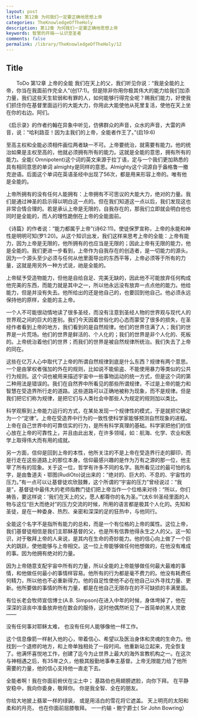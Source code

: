 ```yaml
---
layout: post
title: 第12章 为何我们一定要正确地思想上帝
categories: TheKnowledgeOfTheHoly
description: 第12章 为何我们一定要正确地思想上帝
keywords: 智慧的开端——认识至圣者
comments: false
permalink: /library/TheKnowledgeOfTheHoly/12
---
```


## Title


&emsp;&emsp;ToDo
第12章 上帝的全能
我们在天上的父，我们听见你说：“我是全能的上帝，你当在我面前作完全人”(创17:1)。但是除非你用你极其伟大的能力给我们加添力量，我们这些天生软弱和有罪的人，如何能够行得完全呢？赐我们能力，好使我们抓住你在基督里面运行的大能大力，你用此大能使他从死里复活，使他在天上坐在你的右边。阿们。

《启示录》的作者约翰在异象中听见，仿佛群众的声音，众水的声音，大雷的声音，说：“哈利路亚！因为主我们的上帝，全能者作王了。”(启19:6)

至高主权和全能必须相件画位两者缺一不可。上帝要统治，就需要有能力。他的统治如果是主权至高的，他就必须拥有所有的能力。这就是全能的意思，拥有所有的能力。全能( Omnipotent)这个词的英文来源于拉丁语，定与一个我们更加熟悉的具有相同意思的单词 almighty是同样的意思。Almighty这个词源自于盎格鲁一撤克逊语。后面这个单词在英语圣经中出现了56次，都是用来形容上帝的。唯有他是全能的。

上帝所拥有的没有任何人能拥有：上帝拥有不可思议的大能大力，绝对的力量。我们是通过神圣的启示得以明白这一点的。但在我们知道这一点以后，我们发现这也非常合情合理的。若是承认上帝是无限的，自我存在的，那我们立即就会明白他也同时是全能的，而人的理性跪倒在上帝的全能面前。

《诗篇》的作者说：“能力都属乎上帝”(诗62:11)。使徒保罗宣称，上帝的永能和神性是明明可知(罗1:20)。从这个知识出发，我们这样来思考上帝的全能：上帝有能力，因为上帝是无限的，他所拥有的也应当是无限的；因此上帝有无限的能力，他是全能的。我们更进一步看到，上帝作为自我存在的创造者，是一切能力的源头。因为一个源头至少必须与任何从他里面导出的东西平等，上帝必须等于所有的力量，这就是用另外一种方式说，祂是全能的。

上帝赋予受造物能力，但他是自给自足、完美无缺的，因此他不可能放弃任何构成他完美的东西，而能力就是其中之一，所以他永远没有放弃一点点他的能力。他给能力，但是并没有失去。他所给出的还是他自己的，也要回到他自己。他必须永远保持他的原样，全能的主上帝。

一个人不可能很动情地读了很多圣经，而没有注意到圣经人物的世界观与现代人的世界观之间的巨大的差别。我们今天因着世俗化的心态而蒙受了很多的损失，在圣经作者看到上帝的地方，我们看到的是自然规律。他们的世界住满了人；我们的世界是一片荒场。他们的世界是鲜活的、个人化的；我们的世界是非个人化的、死板的。上帝统治着他们的世界；而我们的世界是被自然规律所统治。我们失去了上帝的同在。

这些在亿万人心中取代了上帝的所谓自然规律到底是什么东西？规律有两个意思。一个是由掌权者强加的外在的规则，比如说不能偷盗、不能使用暴力等类似的公共行为规则。这个词也被用来描述宇宙中一些事物运动的统一方式，但是这个词的第二种用法是错误的。我们在自然界中所看见的那些所谓规律，不过是上帝的能力和智慧在受造界所行走的道路。这些道路可以正确地被称为现象，而不是规律。但是我们把它们称为规律，是把它们与人类社会中那些人为规定的规则加以类比。

科学观察到上帝能力运行的方式，在某处发现一个规律性的模式，于是就把它确定为一个“定律”。上帝在受造界中行为的一致性使科学家能够预测自然现象的进程。上帝在自己世界中的可靠信实的行为，是所有科学真理的基础。科学家把他们的信心放在上帝的可靠性上，并且由此出发，在许多领域，如：航海、化学、农业和医学上取得伟大而有用的成就。

另一方面，信仰是回到上帝的本性，他所关注的不是上帝在受造界行走的脚印，而是行走在这些道路上的那位本身。信仰最感兴趣的是作为万有之源的那一位，他主宰了所有的现象。关于这一位，哲学有许多不同的名字。我所看见过的最可怕的名字，是由鲁道夫・鄂图(RudiOto)说出来的：“绝对的、巨大的、不息的、宇宙性的压力。”有一点可以让基督徒欢欣鼓舞，这个所谓的“宇宙的压力”曾经说过：“我是”，基督徒中最伟大的老师指教门徒们把上帝当作一个位格来对待：“所以，你们祷告，要这样说：‘我们在天上的父，愿人都尊你的名为圣。’”(太6:9)圣经里面的人物与这位“巨大而绝对”的压力交流的时候，所用的语言都是极其个人化的。先知和圣徒，是在一种委身、热烈、亲密和深深的足的狂热中，与他同行。

全能这个名字不是指所有能力的总和，而是一个有位格的上帝的属性。这位上帝，我们基督徒相信是我们主耶稣基督的父，也是所有信靠他得永生之人的父。这一知识，对于敬拜上帝的人来说，是其内在生命的奇妙能力。他的信心向上做了一个巨大的跳跃，使他能够与上帝相交。这一位上帝能够做任何他想做的，在他没有难成的事。因为他拥有绝对的力量。

因为上帝随意支配宇宙中所有的力量，所以全能的上帝能够做任何最大最难的事情，和他做任何最小的事情样容易。他所有的行为都是毫不费力的。他没有耗费任何精力，所以他也不必重新得力。他的自足性使他不必在他自己以外寻找力量、更新。他所要做的事情的所有力量，都是在他自己无限存在的不可缺损的丰满里面。

有位长老会牧师宣信博士(A.B. Simpson)在进入中年的时候，身体垮掉了，他在深深的沮丧中准备放弃他在数会的服侍，这时他偶然听见了一首简单的黑人灵歌——

没有任何事对耶稣太难，
也没有任何人能够像他一样工作。

这个信息像箭一样射入他的心，带着信心、希望以及医治身体和灵魂的生命力。他找到一个退修的地方，和上帝单独相处了一段时间。他重新站立起来，完全恢复了。他满怀喜悦地工作，创建了迄今为止世界上最大的海外宣教机构之一。在这次与神相遇之后，有35年之久，他极其殷勤地事奉主基督。上帝无限能力给了他所需要的力量，他的信心支持他一直走下去。

全能者啊！我在你面前俯伏在尘土中；
基路伯也用翅膀遮脸，向你下拜。
在平静安稳中，我向你委身，敬拜你。
你是我全智、全在的朋友。

你给大地披上翡翠一样的绿装，
或是用洁白的雪花将它遮盖。
天上明亮的太阳和柔和的月亮，
也在你面前屈膝敬拜。
一一约输・鲍宁爵士( Sir John Bowring）
